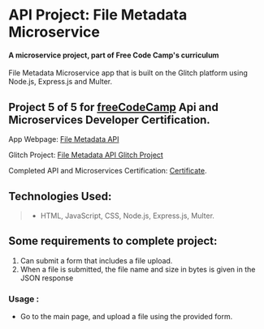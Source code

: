 
# API Project: File Metadata Microservice

#### A microservice project, part of Free Code Camp's curriculum
  File Metadata Microservice app that is built on the Glitch platform using Node.js, Express.js and Multer.

## Project 5 of 5 for [freeCodeCamp](https://www.freecodecamp.com) Api and Microservices Developer Certification.

App Webpage: [File Metadata API](https://fcc-filemetadata-api.glitch.me/ "File Metadata") 

Glitch Project: [File Metadata API Glitch Project](https://glitch.com/~fcc-filemetadata-api)
 
Completed API and Microservices Certification: [Certificate](https://www.freecodecamp.org/certification/carlitos/apis-and-microservices "FreeCodeCamp.Com").

## Technologies Used:
> * HTML, JavaScript, CSS, Node.js, Express.js, Multer.   


## Some requirements to complete project:

1. Can submit a form that includes a file upload.
2. When a file is submitted, the file name and size in bytes is given in the JSON response



### Usage :
* Go to the main page, and upload a file using the provided form.
